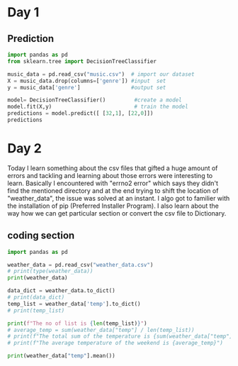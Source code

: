 # Day 1
## Prediction
```python
import pandas as pd
from sklearn.tree import DecisionTreeClassifier

music_data = pd.read_csv("music.csv")  # import our dataset
X = music_data.drop(columns=['genre']) #input  set
y = music_data['genre']                #output set

model= DecisionTreeClassifier()         #create a model
model.fit(X,y)                          # train the model
predictions = model.predict([ [32,1], [22,0]])
predictions
```

# Day 2
Today I learn something about the csv files that gifted a huge amount of errors and tackling and learning about those errors were interesting to learn.
Basically I encountered with "errno2 error" which says they didn't find the mentioned directory and at the end trying to shift the location of "weather_data", the issue was solved at an instant. I algo got to familier with the installation of pip (Preferred Installer Program). I also learn about the way how we can get particular section or convert the csv file to Dictionary.

## coding section
```python
import pandas as pd

weather_data = pd.read_csv("weather_data.csv")
# print(type(weather_data))                   
print(weather_data)

data_dict = weather_data.to_dict()
# print(data_dict)
temp_list = weather_data['temp'].to_dict()
# print(temp_list)

print(f"The no of list is {len(temp_list)}")
# average_temp = sum(weather_data["temp"] / len(temp_list))                 # traditional way to find mean
# print(f"The total sum of the temperature is {sum(weather_data["temp"])}")
# print(f"The average temperature of the weekend is {average_temp}")

print(weather_data["temp"].mean())                                         # modern way to find an average 
```
